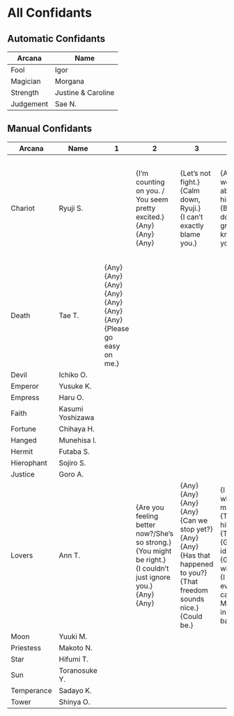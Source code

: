 # All Confidants

## Automatic Confidants

Arcana | Name
| - | -
Fool | Igor
Magician | Morgana
Strength | Justine & Caroline
Judgement | Sae N.

## Manual Confidants

Arcana | Name | 1 | 2 | 3 | 4 | 5 | 6 | 7 | 8 | 9 | 10
| - | - | - | - | - | - | - | - | - | - | - | -
Chariot | Ryuji S. | |	{I’m counting on you. / You seem pretty excited.} <br> {Any} <br> {Any} <br> {Any} | {Let’s not fight.}<br>{Calm down, Ryuji.}<br>{I can’t exactly blame you.}|{Are you worried about him?}<br>{But you’re doing great./I know how you feel.} | {Protein powder?}<br>{You seem conflicted./Do you want to rejoin?}<br>{So he’s an asshole?}<br>{Don’t worry. I gotcha.}|{We can train at my place.}<br>{Any}<br>{Absolutely./More or less.}<br>{Any}<br>{Any}<br>{So he should've punched back?}|{Let’s talk to Takeishi.}<br>{Never know until you try.}<br>{I think it’s cool, Ryuji.}|{Any}<br>{Any}<br>{All I did was watch.}<br>{You weren’t cool though.}<br>{So. Case closed?}|{Are you satisfied now?}<br>{Don’t do it.}<br>{Any}<br>{I agree.}<br>{Congratulations./Better watch out for them.}|{Any}<br>{Any}
Death | Tae T.|{Any}<br>{Any}<br>{Any}<br>{Any}<br>{Any}<br>{Any}<br>{Any}<br>{Please go easy on me.}|
Devil | Ichiko O.
Emperor | Yusuke K.
Empress | Haru O.
Faith | Kasumi Yoshizawa
Fortune | Chihaya H.
Hanged | Munehisa I.
Hermit | Futaba S.
Hierophant | Sojiro S.
Justice | Goro A.
Lovers | Ann T.||{Are you feeling better now?/She’s so strong.}<br>{You might be right.}<br>{I couldn’t just ignore you.}<br>{Any}<br>{Any}|{Any}<br>{Any}<br>{Any}<br>{Any}<br>{Can we stop yet?}<br>{Any}<br>{Any}<br>{Has that happened to you?}<br>{That freedom sounds nice.}<br>{Could be.}|{I know what you mean.}<br>{That’s hilarious.}<br>{Tell me.}<br>{Good idea.}<br>{Good luck with that.}<br>{I train everyday./I carry Morgana in my bag.}|{Give it up.}<br>{She’s amazing, huh…}<br>{It had grace.}<br>{Any}<br>{Any}|{It seems that way.}<br>{Any}<br>{Any}<br>{Comfort her./Show her your own strength.}<br>{Someone's motivated./I'll cheer you on.}|{She admires you.}<br>{Any}<br>{Any}<br>{Go get ‘em, tiger.}<br>{You got this.}|{You have some real guts.}<br>{Any}<br>{Any}<br>{Any}<br>{That's probably it./You can ask her yourself.}|{Any}<br>{Any}<br>{Any}<br>{**(R) You have me**}<br>**R{Any}<br>{I'm yours forever.}**|
Moon | Yuuki M.
Priestess | Makoto N. | 
Star | Hifumi T.
Sun | Toranosuke Y.
Temperance | Sadayo K.
Tower | Shinya O.
